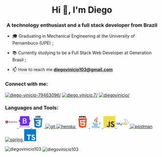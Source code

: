 <h1 align="center">Hi 👋, I'm Diego</h1>
<h3 align="center">A technology enthusiast and a full stack developer from Brazil</h3>

- 🎓 Graduating in Mechanical Engineering at the University of Pernambuco (UPE) [;](s)

- 📚 Currently studying to be a Full Stack Web Developer at Generation Brasil [;](s)

- 📫 How to reach me **diegovinicio103@gmail.com**

<h3 align="left">Connect with me:</h3>
<p align="left">
<a href="https://linkedin.com/in/diego-vinicio-79463096/" target="blank"><img align="center" src="https://cdn.jsdelivr.net/npm/simple-icons@3.0.1/icons/linkedin.svg" alt="diego-vinicio-79463096/" height="30" width="40" /></a>
<a href="https://fb.com/diego.vinicio.7/" target="blank"><img align="center" src="https://cdn.jsdelivr.net/npm/simple-icons@3.0.1/icons/facebook.svg" alt="diego.vinicio.7/" height="30" width="40" /></a>
<a href="https://instagram.com/diegovinicio/" target="blank"><img align="center" src="https://cdn.jsdelivr.net/npm/simple-icons@3.0.1/icons/instagram.svg" alt="diegovinicio/" height="30" width="40" /></a>
</p>

<h3 align="left">Languages and Tools:</h3>
<p align="left"> <a href="https://angular.io" target="_blank"> <img src="https://raw.githubusercontent.com/devicons/devicon/master/icons/angularjs/angularjs-original-wordmark.svg" alt="angularjs" width="40" height="40"/> </a> <a href="https://getbootstrap.com" target="_blank"> <img src="https://raw.githubusercontent.com/devicons/devicon/master/icons/bootstrap/bootstrap-plain-wordmark.svg" alt="bootstrap" width="40" height="40"/> </a> <a href="https://www.w3schools.com/css/" target="_blank"> <img src="https://raw.githubusercontent.com/devicons/devicon/master/icons/css3/css3-original-wordmark.svg" alt="css3" width="40" height="40"/> </a> <a href="https://git-scm.com/" target="_blank"> <img src="https://www.vectorlogo.zone/logos/git-scm/git-scm-icon.svg" alt="git" width="40" height="40"/> </a> <a href="https://heroku.com" target="_blank"> <img src="https://www.vectorlogo.zone/logos/heroku/heroku-icon.svg" alt="heroku" width="40" height="40"/> </a> <a href="https://www.w3.org/html/" target="_blank"> <img src="https://raw.githubusercontent.com/devicons/devicon/master/icons/html5/html5-original-wordmark.svg" alt="html5" width="40" height="40"/> </a> <a href="https://www.java.com" target="_blank"> <img src="https://raw.githubusercontent.com/devicons/devicon/master/icons/java/java-original.svg" alt="java" width="40" height="40"/> </a> <a href="https://developer.mozilla.org/en-US/docs/Web/JavaScript" target="_blank"> <img src="https://raw.githubusercontent.com/devicons/devicon/master/icons/javascript/javascript-original.svg" alt="javascript" width="40" height="40"/> </a> <a href="https://www.mysql.com/" target="_blank"> <img src="https://raw.githubusercontent.com/devicons/devicon/master/icons/mysql/mysql-original-wordmark.svg" alt="mysql" width="40" height="40"/> </a> <a href="https://postman.com" target="_blank"> <img src="https://www.vectorlogo.zone/logos/getpostman/getpostman-icon.svg" alt="postman" width="40" height="40"/> </a> <a href="https://spring.io/" target="_blank"> <img src="https://www.vectorlogo.zone/logos/springio/springio-icon.svg" alt="spring" width="40" height="40"/> </a> <a href="https://www.typescriptlang.org/" target="_blank"> <img src="https://raw.githubusercontent.com/devicons/devicon/master/icons/typescript/typescript-original.svg" alt="typescript" width="40" height="40"/> </a> </p>

<p><img align="left" src="https://github-readme-stats.vercel.app/api/top-langs?username=diegovinicio103&show_icons=true&locale=en&layout=compact" alt="diegovinicio103" /></p>

<p>&nbsp;<img align="center" src="https://github-readme-stats.vercel.app/api?username=diegovinicio103&show_icons=true&locale=en" alt="diegovinicio103" /></p>
